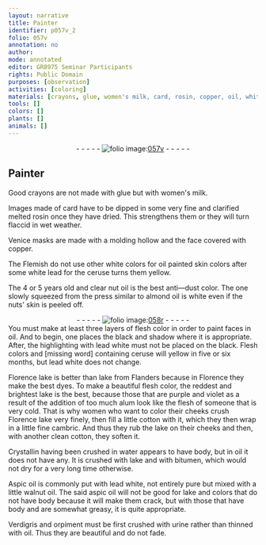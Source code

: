```yaml
---
layout: narrative
title: Painter
identifier: p057v_2
folio: 057v
annotation: no
author:
mode: annotated
editor: GR8975 Seminar Participants
rights: Public Domain
purposes: [observation]
activities: [coloring]
materials: [crayons, glue, women's milk, card, rosin, copper, oil, white lead, ceruse, nut oil, almond oil, nuts' skin, lead white, Florence lake, lake, alum, cotton, cambric, Crystallin, water, bitumen, Aspic oil, walnut oil, aspic oil, Verdigris, orpiment, urine]
tools: []
colors: []
plants: []
animals: []
---
```


 <div class="folio" align="center">- - - - - <a href="http://gallica.bnf.fr/ark:/12148/btv1b10500001g/f120.item" target="_blank"><img src="https://cu-mkp.github.io/GR8975-edition/assets/photo-icon.png" alt="folio image: " style="display:inline-block; margin-bottom:-3px;"/>057v</a> - - - - - </div>  <span class="activity"></span> 

## Painter

 
Good <span class="material">crayons</span> are not made with <span class="material">glue</span> but with <span class="material">women's milk</span>.
 
Images made of <span class="material">card</span> have to be dipped in some very fine and clarified melted <span class="material">rosin</span> once they have dried. This strengthens them or they will turn flaccid in wet weather.
 
<span class="place">Venice</span> masks are made with a molding hollow and the face covered with <span class="material">copper</span>.
 
The Flemish do not use other white colors for <span class="material">oil</span> painted skin colors after some <span class="material">white lead</span> for the <span class="material">ceruse</span> turns them yellow.
 
The 4 or 5 years old and clear <span class="material">nut oil</span> is the best anti—dust color. The one slowly squeezed from the press similar to <span class="material">almond oil</span> is white even if the <span class="material">nuts' skin</span> is peeled off.
 <div class="folio" align="center">- - - - - <a href="http://gallica.bnf.fr/ark:/12148/btv1b10500001g/f121.image" target="_blank"><img src="https://cu-mkp.github.io/GR8975-edition/assets/photo-icon.png" alt="folio image: " style="display:inline-block; margin-bottom:-3px;"/>058r</a> - - - - - </div> 
You must make at least three layers of flesh color in order to paint faces in <span class="material">oil</span>. And to begin, one places the black and shadow where it is appropriate. After, the highlighting with <span class="material">lead white</span> must not be placed on the black. Flesh colors and [missing word] containing <span class="material">ceruse</span> will yellow in five or six months, but <span class="material">lead white</span> does not change.
 
<span class="material"><span class="place">Florence</span> lake</span> is better than <span class="material">lake</span> from <span class="place">Flanders</span> because in <span class="place">Florence</span> they make the best dyes. To make a beautiful flesh color, the reddest and brightest <span class="material">lake</span> is the best, because those that are purple and violet as a result of the addition of too much <span class="material">alum</span> look like the flesh of someone that is very cold. That is why women who want to color their cheeks crush <span class="material"><span class="place">Florence</span> lake</span> very finely, then fill a little <span class="material">cotton</span> with it, which they then wrap in a little fine <span class="material">cambric</span>. And thus they rub the <span class="material">lake</span> on their cheeks and then, with another clean <span class="material">cotton</span>, they soften it.
 
<span class="material">Crystallin</span> having been crushed in <span class="material">water</span> appears to have body, but in <span class="material">oil</span> it does not have any. It is crushed with <span class="material">lake</span> and with <span class="material">bitumen</span>, which would not dry for a very long time otherwise.
 
<span class="material">Aspic oil</span> is commonly put with <span class="material">lead white</span>, not entirely pure but mixed with a little <span class="material">walnut oil</span>. The said <span class="material">aspic oil</span> will not be good for <span class="material">lake</span> and colors that do not have body because it will make them crack, but with those that have body and are somewhat greasy, it is quite appropriate.
 
<span class="material">Verdigris</span> and <span class="material">orpiment</span> must be first crushed with <span class="material">urine</span> rather than thinned with <span class="material">oil</span>. Thus they are beautiful and do not fade.
 
